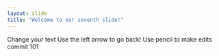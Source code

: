```yaml
---
layout: slide
title: "Welcome to our seventh slide!"
--- 
```

Change your text
Use the left arrow to go back!
Use pencil to make edits
commit 101
